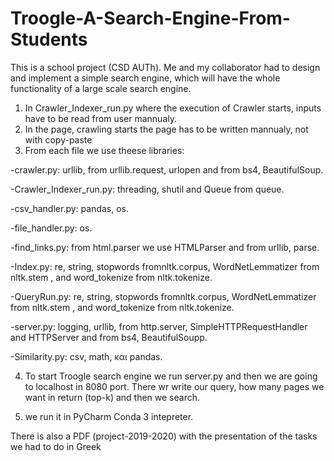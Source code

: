 # Troogle-A-Search-Engine-From-Students
This is a school project (CSD AUTh). Me and my collaborator had to design and implement a simple search engine, 
which will have the whole functionality of a large scale search engine.


1) In Crawler_Indexer_run.py where the execution of Crawler starts, inputs have to be read from user mannualy.
2) In the page, crawling starts the page has to be written mannualy, not with copy-paste
3) From each file we use theese libraries:

-crawler.py: urllib, from urllib.request, urlopen and from bs4, BeautifulSoup.

-Crawler_Indexer_run.py: threading, shutil and Queue from queue.

-csv_handler.py: pandas, os.

-file_handler.py: os.

-find_links.py: from html.parser we use HTMLParser and from urllib, parse.

-Index.py: re, string, stopwords fromnltk.corpus, WordNetLemmatizer from nltk.stem , and word_tokenize from nltk.tokenize.

-QueryRun.py: re, string, stopwords fromnltk.corpus, WordNetLemmatizer from nltk.stem , and word_tokenize from nltk.tokenize.

-server.py: logging, urllib, from http.server, SimpleHTTPRequestHandler and HTTPServer and from bs4, BeautifulSoupp.

-Similarity.py: csv, math, και pandas.

4) To start Troogle search engine we run server.py and then we are going to localhost in 8080 port. There wr write
our query, how many pages we want in return (top-k) and then we search.

5) we run it in PyCharm Conda 3 intepreter.

There is also a PDF (project-2019-2020) with the presentation of the tasks we had to do in Greek
